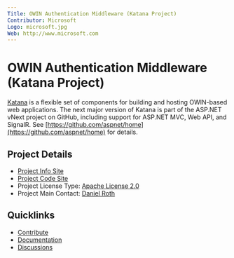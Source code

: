 ```yaml
---
Title: OWIN Authentication Middleware (Katana Project)
Contributor: Microsoft
Logo: microsoft.jpg
Web: http://www.microsoft.com
---
```

# OWIN Authentication Middleware (Katana Project)

[Katana](https://katanaproject.codeplex.com/) is a flexible set of components for building and hosting OWIN-based web applications. The next major version of Katana is part of the ASP.NET vNext project on GitHub, including support for ASP.NET MVC, Web API, and SignalR. See [https://github.com/aspnet/home](https://github.com/aspnet/home) for details.

## Project Details
* [Project Info Site](https://katanaproject.codeplex.com/) 
* [Project Code Site](https://katanaproject.codeplex.com/SourceControl/latest#src/) 
* Project License Type: [Apache License 2.0](https://katanaproject.codeplex.com/license)
* Project Main Contact: [Daniel Roth](https://www.codeplex.com/site/users/view/danroth27)

## Quicklinks

* [Contribute](https://katanaproject.codeplex.com/wikipage?title=contribute) 
* [Documentation](https://katanaproject.codeplex.com/documentation)
* [Discussions](https://katanaproject.codeplex.com/discussions)
